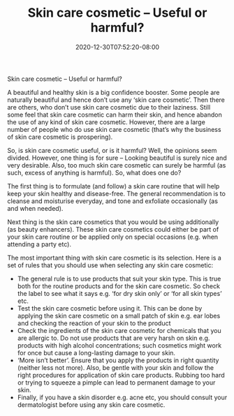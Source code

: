 ﻿---
title: "Skin care cosmetic – Useful or harmful?"
date: 2020-12-30T07:52:20-08:00
description: "Skincare Tips for Web Success"
featured_image: "/images/Skincare.jpg"
tags: ["Skincare"]
---

Skin care cosmetic – Useful or harmful?

A beautiful and healthy skin is a big confidence booster. Some people are naturally beautiful and hence don’t use any ‘skin care cosmetic’. Then there are others, who don’t use skin care cosmetic due to their laziness. Still some feel that skin care cosmetic can harm their skin, and hence abandon the use of any kind of skin care cosmetic. However, there are a large number of people who do use skin care cosmetic (that’s why the business of skin care cosmetic is prospering).  

So, is skin care cosmetic useful, or is it harmful? Well, the opinions seem divided. However, one thing is for sure – Looking beautiful is surely nice and very desirable. Also, too much skin care cosmetic can surely be harmful (as such, excess of anything is harmful). So, what does one do? 

The first thing is to formulate (and follow) a skin care routine that will help keep your skin healthy and disease-free. The general recommendation is to cleanse and moisturise everyday, and tone and exfoliate occasionally (as and when needed).  

Next thing is the skin care cosmetics that you would be using additionally (as beauty enhancers). These skin care cosmetics could either be part of your skin care routine or be applied only on special occasions (e.g. when attending a party etc). 

The most important thing with skin care cosmetic is its selection. Here is a set of rules that you should use when selecting any skin care cosmetic:

* The general rule is to use products that suit your skin type. This is true both for the routine products and for the skin care cosmetic. So check the label to see what it says e.g. ‘for dry skin only’ or ‘for all skin types’ etc.
* Test the skin care cosmetic before using it. This can be done by applying the skin care cosmetic on a small patch of skin e.g. ear lobes and checking the reaction of your skin to the product
* Check the ingredients of the skin care cosmetic for chemicals that you are allergic to. Do not use products that are very harsh on skin e.g. products with high alcohol concentrations; such cosmetics might work for once but cause a long-lasting damage to your skin.
* ‘More isn’t better’. Ensure that you apply the products in right quantity (neither less not more). Also, be gentle with your skin and follow the right procedures for application of skin care products. Rubbing too hard or trying to squeeze a pimple can lead to permanent damage to your skin.
* Finally, if you have a skin disorder e.g. acne etc, you should consult your dermatologist before using any skin care cosmetic.



